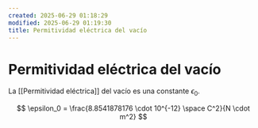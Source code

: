 ```yaml
---
created: 2025-06-29 01:18:29
modified: 2025-06-29 01:19:30
title: Permitividad eléctrica del vacío
---
```

# Permitividad eléctrica del vacío

La [[Permitividad eléctrica]] del vacío es una constante $\epsilon_0$.

$$
\epsilon_0 = \frac{8.8541878176 \cdot 10^{-12} \space C^2}{N \cdot m^2}
$$
